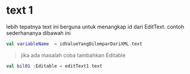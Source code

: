 # text 1
lebih tepatnya text ini berguna untuk menangkap id dari EditText.
contoh sederhananya dibawah ini
```kotlin
val variableName  = idValueYangDilemparDariXML.text
```

> jika ada masalah coba tambahkan Editable
```kotlin
val bil01 :Editable = editText1.text
```

